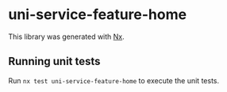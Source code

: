 # uni-service-feature-home

This library was generated with [Nx](https://nx.dev).

## Running unit tests

Run `nx test uni-service-feature-home` to execute the unit tests.
